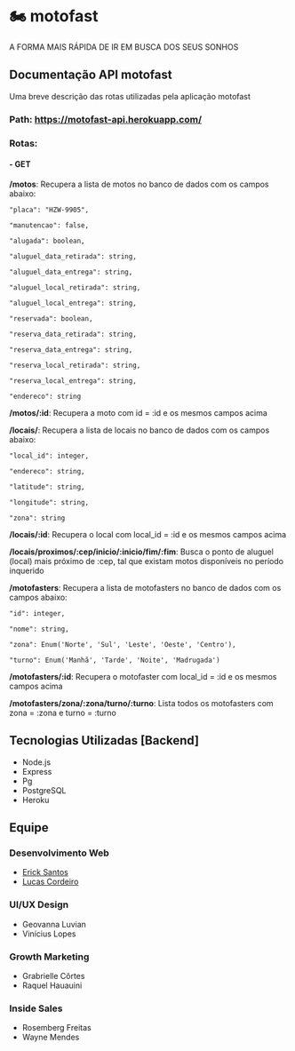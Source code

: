 # 🏍️ motofast

A FORMA MAIS RÁPIDA DE IR EM BUSCA DOS SEUS SONHOS

## Documentação API motofast

Uma breve descrição das rotas utilizadas pela aplicação motofast

### Path: https://motofast-api.herokuapp.com/

### Rotas:

#### - GET

**/motos**: Recupera a lista de motos no banco de dados com os campos abaixo:

    "placa": "HZW-9905",

    "manutencao": false,

    "alugada": boolean,

    "aluguel_data_retirada": string,
    
    "aluguel_data_entrega": string,
    
    "aluguel_local_retirada": string,
    
    "aluguel_local_entrega": string,
    
    "reservada": boolean,
    
    "reserva_data_retirada": string,
    
    "reserva_data_entrega": string,
    
    "reserva_local_retirada": string,
    
    "reserva_local_entrega": string,
    
    "endereco": string
    
**/motos/:id**: Recupera a moto com id = :id e os mesmos campos acima

**/locais/**: Recupera a lista de locais no banco de dados com os campos abaixo:

    "local_id": integer,
    
    "endereco": string,
    
    "latitude": string,
    
    "longitude": string,
    
    "zona": string
    
**/locais/:id**: Recupera o local com local_id = :id e os mesmos campos acima

**/locais/proximos/:cep/inicio/:inicio/fim/:fim**: Busca o ponto de aluguel (local) mais próximo de :cep, tal que existam motos disponíveis no período inquerido

**/motofasters**: Recupera a lista de motofasters no banco de dados com os campos abaixo:

    "id": integer,
    
    "nome": string,
    
    "zona": Enum('Norte', 'Sul', 'Leste', 'Oeste', 'Centro'),
    
    "turno": Enum('Manhã', 'Tarde', 'Noite', 'Madrugada')

**/motofasters/:id**: Recupera o motofaster com local_id = :id e os mesmos campos acima

**/motofasters/zona/:zona/turno/:turno**: Lista todos os motofasters com zona = :zona e turno = :turno

## Tecnologias Utilizadas [Backend]

* Node.js
* Express
* Pg
* PostgreSQL
* Heroku


## Equipe

### Desenvolvimento Web

* [Erick Santos](https://github.com/erickscoelhor)
* [Lucas Cordeiro](https://github.com/cordeirolucas42)

### UI/UX Design

* Geovanna Luvian
* Vinícius Lopes

### Growth Marketing

* Grabrielle Côrtes
* Raquel Hauauini

### Inside Sales

* Rosemberg Freitas
* Wayne Mendes
